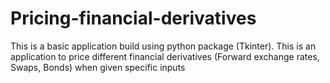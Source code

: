 # Pricing-financial-derivatives
This is a basic application build using python package (Tkinter).
This is an application to price different financial derivatives (Forward exchange rates, Swaps, Bonds) when given specific inputs
